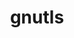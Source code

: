 ---
title: "gnutls"
layout: cache
categories: [package, develop-2025-02-02]
meta: {"versions": ["3.8.8"], "compilers": ["gcc@=10.5.0", "gcc@=11.4.0", "gcc@=13.3.0"], "oss": ["centos7", "rhel8", "ubuntu22.04"], "platforms": ["linux"], "targets": ["aarch64", "x86_64_v3"], "stacks": ["developer-tools-aarch64-linux-gnu", "developer-tools-x86_64_v3-linux-gnu", "hep", "root"], "num_specs": 3, "num_specs_by_stack": {"developer-tools-x86_64_v3-linux-gnu": 1, "root": 3, "developer-tools-aarch64-linux-gnu": 1, "hep": 1}}
spec_details: [{"hash": "modvpadf3ceznkowhvo2ycvg6pyfclb3", "compiler": "gcc@=10.5.0", "versions": ["3.8.8"], "os": "centos7", "platform": "linux", "target": "x86_64_v3", "variants": ["+brotli", "build_system=autotools", "+zlib", "+zstd"], "stacks": ["developer-tools-x86_64_v3-linux-gnu", "root"], "size": "-", "tarball": "https://binaries.spack.io/develop-2025-02-02/build_cache/linux-centos7-x86_64_v3/gcc-10.5.0/gnutls-3.8.8/linux-centos7-x86_64_v3-gcc-10.5.0-gnutls-3.8.8-modvpadf3ceznkowhvo2ycvg6pyfclb3.spack"}, {"hash": "nn3al2y2aayliodz5nnf2bdgga3eevto", "compiler": "gcc@=13.3.0", "versions": ["3.8.8"], "os": "rhel8", "platform": "linux", "target": "aarch64", "variants": ["+brotli", "build_system=autotools", "+zlib", "+zstd"], "stacks": ["root", "developer-tools-aarch64-linux-gnu"], "size": "-", "tarball": "https://binaries.spack.io/develop-2025-02-02/build_cache/linux-rhel8-aarch64/gcc-13.3.0/gnutls-3.8.8/linux-rhel8-aarch64-gcc-13.3.0-gnutls-3.8.8-nn3al2y2aayliodz5nnf2bdgga3eevto.spack"}, {"hash": "v7em5okyhh5sbuvo4u3smbrrcutv36rb", "compiler": "gcc@=11.4.0", "versions": ["3.8.8"], "os": "ubuntu22.04", "platform": "linux", "target": "x86_64_v3", "variants": ["+brotli", "build_system=autotools", "+zlib", "+zstd"], "stacks": ["root", "hep"], "size": "-", "tarball": "https://binaries.spack.io/develop-2025-02-02/build_cache/linux-ubuntu22.04-x86_64_v3/gcc-11.4.0/gnutls-3.8.8/linux-ubuntu22.04-x86_64_v3-gcc-11.4.0-gnutls-3.8.8-v7em5okyhh5sbuvo4u3smbrrcutv36rb.spack"}]
---